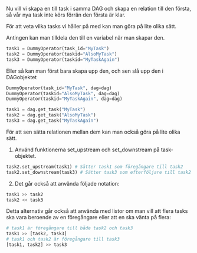 Nu vill vi skapa en till task i samma DAG och skapa en relation till den första, så vår nya task inte körs förrän den första är klar.

För att veta vilka tasks vi håller på med kan man göra på lite olika sätt.

Antingen kan man tilldela den till en variabel när man skapar den.
```python
task1 = DummyOperator(task_id="MyTask")
task2 = DummyOperator(taskid="AlsoMyTask")
task3 = DummyOperator(taskid="MyTaskAgain")
```

Eller så kan man först bara skapa upp den, och sen slå upp den i DAGobjektet
```python
DummyOperator(task_id="MyTask", dag=dag)
DummyOperator(taskid="AlsoMyTask", dag=dag)
DummyOperator(taskid="MyTaskAgain", dag=dag)

task1 = dag.get_task("MyTask")
task2 = dag.get_task("AlsoMyTask")
task3 = dag.get_task("MyTaskAgain")
```

För att sen sätta relationen mellan dem kan man också göra på lite olika sätt.
1. Använd funktionerna set_upstream och set_downstream på task-objektet.
``` python
task2.set_upstream(task1) # Sätter task1 som föregångare till task2
task2.set_downstream(task3) # Sätter task3 som efterföljare till task2
```
2. Det går också att använda följade notation:
``` python
task1 >> task2
task2 << task3
```
Detta alternativ går också att använda med listor om man vill att flera tasks ska vara beroende av en föregångare eller att en ska vänta på flera:
``` python
# task1 är föregångare till både task2 och task3
task1 >> [task2, task3]
# task1 och task2 är föregångare till task3
[task1, task2] >> task3
```